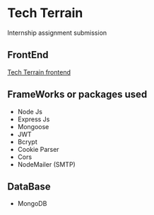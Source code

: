 # Tech Terrain
Internship assignment submission

## FrontEnd
[Tech Terrain frontend](https://github.com/ShreyasGanesh911/BrainOp-Frontend)

## FrameWorks or packages used
*  Node Js
*  Express Js
*  Mongoose
*  JWT
*  Bcrypt
*  Cookie Parser
*  Cors
*  NodeMailer (SMTP)

## DataBase
* MongoDB